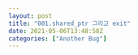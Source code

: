 ```yaml
---
layout: post
title: "001.shared_ptr 그리고 exit"
date: 2021-05-06T13:48:58Z
categories: ["Another Bug"]
---
```



